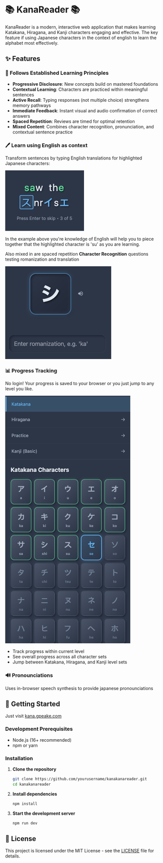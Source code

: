 # 📚 KanaReader 📚

KanaReader is a modern, interactive web application that makes learning Katakana, Hiragana, and Kanji characters engaging and effective. The key feature if using Japanese characters in the context of english to learn the alphabet most effectively.

## ✨ Features

### 🎯 Follows Established Learning Principles

- **Progressive Disclosure**: New concepts build on mastered foundations
- **Contextual Learning**: Characters are practiced within meaningful sentences
- **Active Recall**: Typing responses (not multiple choice) strengthens memory pathways
- **Immediate Feedback**: Instant visual and audio confirmation of correct answers
- **Spaced Repetition**: Reviews are timed for optimal retention
- **Mixed Content**: Combines character recognition, pronunciation, and contextual sentence practice

### 🖊️ Learn using English as context

Transform sentences by typing English translations for highlighted Japanese characters:

![Sentence Example](./public/sentence_example.png)

In the example above you're knowledge of English will help you to piece together that the highlighted character is 'su' as you are learning.

Also mixed in are spaced repetition **Character Recognition** questions testing romanization and translation

![Romanization Example](./public/romanization_example.png)

### 📊 Progress Tracking

No login! Your progress is saved to your browser or you just jump to any level you like.

![Progress Example](./public/progression_example.png)

- Track progress within current level
- See overall progress across all character sets
- Jump between Katakana, Hiragana, and Kanji level sets

### 🔊 Pronounciations

Uses in-browser speech synthesis to provide japanese pronounciations

## 🚀 Getting Started

Just visit [kana.gpeake.com](kana.gpeake.com)

### Development Prerequisites

- Node.js (16+ recommended)
- npm or yarn

### Installation

1. **Clone the repository**

   ```bash
   git clone https://github.com/yourusername/kanakanareader.git
   cd kanakanareader
   ```

2. **Install dependencies**

   ```bash
   npm install
   ```

3. **Start the development server**

   ```bash
   npm run dev
   ```

## 📄 License

This project is licensed under the MIT License - see the [LICENSE](LICENSE) file for details.
